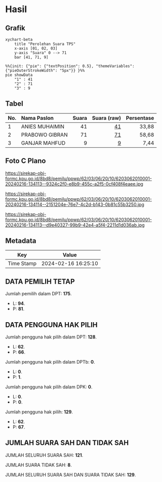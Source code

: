 # Hasil

## Grafik

```mermaid
xychart-beta
    title "Perolehan Suara TPS"
    x-axis [01, 02, 03]
    y-axis "Suara" 0 --> 71
    bar [41, 71, 9]
```

```mermaid
%%{init: {"pie": {"textPosition": 0.5}, "themeVariables": {"pieOuterStrokeWidth": "5px"}} }%%
pie showData
    "1" : 41
    "2" : 71
    "3" : 9
```

## Tabel

| No. | Nama Paslon    | Suara | Suara (raw) | Persentase |
|:--- |:-------------- | -----:| -----------:| ----------:|
| 1   | ANIES MUHAIMIN | 41    | [41][p-1]   | 33,88      |
| 2   | PRABOWO GIBRAN | 71    | [71][p-2]   | 58,68      |
| 3   | GANJAR MAHFUD  | 9     | [9][p-3]    | 7,44       |


[p-1]: https://github.com/gigit-pemilu/pemilu-2024-62-kalimantan-tengah/blob/main/pilpres/hitung-suara/sub/62-kalimantan-tengah/sub/03-kapuas/sub/06-pulau-petak/sub/2010-mawar-mekar/sub/001-tps/sub/paslon-1.txt
[p-2]: https://github.com/gigit-pemilu/pemilu-2024-62-kalimantan-tengah/blob/main/pilpres/hitung-suara/sub/62-kalimantan-tengah/sub/03-kapuas/sub/06-pulau-petak/sub/2010-mawar-mekar/sub/001-tps/sub/paslon-2.txt
[p-3]: https://github.com/gigit-pemilu/pemilu-2024-62-kalimantan-tengah/blob/main/pilpres/hitung-suara/sub/62-kalimantan-tengah/sub/03-kapuas/sub/06-pulau-petak/sub/2010-mawar-mekar/sub/001-tps/sub/paslon-3.txt

## Foto C Plano

https://sirekap-obj-formc.kpu.go.id/8bd8/pemilu/ppwp/62/03/06/20/10/6203062010001-20240216-134113--9324c2f0-e8b9-455c-a2f5-0cf408f4eaee.jpg

https://sirekap-obj-formc.kpu.go.id/8bd8/pemilu/ppwp/62/03/06/20/10/6203062010001-20240216-134114--2151204e-76e7-4c2d-b143-0b81c55b3250.jpg

https://sirekap-obj-formc.kpu.go.id/8bd8/pemilu/ppwp/62/03/06/20/10/6203062010001-20240216-134113--d9e40327-99b9-42e4-a5f4-2211d1d036ab.jpg


## Metadata

| Key        | Value               |
| ---------- | ------------------- |
| Time Stamp | 2024-02-16 16:25:10 |


## DATA PEMILIH TETAP

Jumlah pemilih dalam DPT: **175**.
 * L: **94**.
 * P: **81**.

## DATA PENGGUNA HAK PILIH

Jumlah pengguna hak pilih dalam DPT: **128**.
 * L: **62**.
 * P: **66**.

Jumlah pengguna hak pilih dalam DPTb: **0**.
 * L: **0**.
 * P: **1**.

Jumlah pengguna hak pilih dalam DPK: **0**.
 * L: **0**.
 * P: **0**.

Jumlah pengguna hak pilih: **129**.
 * L: **62**.
 * P: **67**.

## JUMLAH SUARA SAH DAN TIDAK SAH

JUMLAH SELURUH SUARA SAH: **121**.

JUMLAH SUARA TIDAK SAH: **8**.

JUMLAH SELURUH SUARA SAH DAN SUARA TIDAK SAH: **129**.


